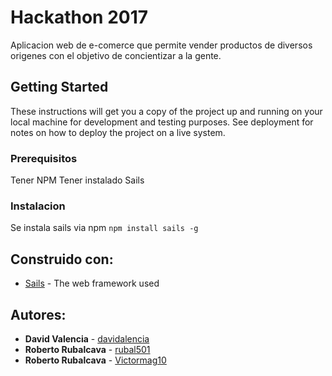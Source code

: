 # Hackathon 2017

Aplicacion web de e-comerce que permite vender productos de diversos origenes con el objetivo de concientizar a la gente.

## Getting Started

These instructions will get you a copy of the project up and running on your local machine for development and testing purposes. See deployment for notes on how to deploy the project on a live system.

### Prerequisitos

Tener NPM
Tener instalado Sails


### Instalacion

Se instala sails via npm
```npm install sails -g```


## Construido con:

* [Sails](http://sailsjs.com/) - The web framework used

## Autores:

* **David Valencia**  - [davidalencia](https://github.com/davidalencia)
* **Roberto Rubalcava**  - [rubal501](https://github.com/rubal501)
* **Roberto Rubalcava** - [Victormag10](https://github.com/Victormag10)


